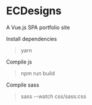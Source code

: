 # ECDesigns
A Vue.js SPA portfolio site

Install dependencies
> yarn

Compile js
> npm run build

Compile sass
> sass --watch css/sass:css
